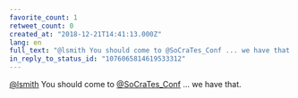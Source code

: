 ```yaml
---
favorite_count: 1
retweet_count: 0
created_at: "2018-12-21T14:41:13.000Z"
lang: en
full_text: "@lsmith You should come to @SoCraTes_Conf ... we have that."
in_reply_to_status_id: "1076065814619533312"
---
```


[@lsmith](https://twitter.com/lsmith) You should come to
[@SoCraTes_Conf](https://twitter.com/SoCraTes_Conf) ... we have that.

